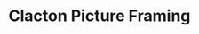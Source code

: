 ---
title: "Clacton Picture Framing"
url: /clacton-on-sea/clacton-picture-framing/
shop: Allgemein
---